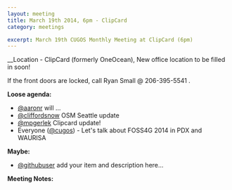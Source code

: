 ```yaml
---
layout: meeting
title: March 19th 2014, 6pm - ClipCard
category: meetings

excerpt: March 19th CUGOS Monthly Meeting at ClipCard (6pm)
---
```


__Location -  ClipCard (formerly OneOcean), New office location to be filled in soon!

If the front doors are locked, call Ryan Small @ 206-395-5541 .

__Loose agenda:__

- [@aaronr](https://github.com/aaronr) will ...
- [@cliffordsnow](https://github.com/cliffordsnow) OSM Seattle update
- [@mpgerlek](https://www.example.com/) Clipcard update!
- Everyone ([@cugos](https://github.com/cugos)) - Let's talk about FOSS4G 2014 in PDX and WAURISA

__Maybe:__

- [@githubuser](https://yoururl.com/) add your item and description here...

__Meeting Notes:__

